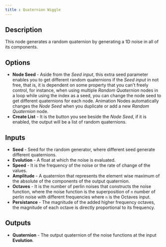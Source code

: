 ```yaml
---
title : Quaternion Wiggle
---
```


## Description

This node generates a random quaternion by generating a 1D noise in all of its
components.

## Options

- **Node Seed** - Aside from the *Seed input*, this extra seed parameter
  enables you to get different random quaternions if the *Seed input* in not
  free, that is, it is dependent on some property that you can't freely
  control, for instance, when using multiple *Random Quaternion* nodes in a
  loop while using the index as a seed, you can change the node seed to get
  different quaternions for each node.  Animation Nodes automatically changes
  the *Node Seed* when you duplicate or add a new *Random Quaternion* node.
- **Create List** - It is the button you see beside the *Node Seed*, if it is
  enabled, the output will be a list of random quaternions.

## Inputs

- **Seed** - Seed for the random generator, where different seed generate
  different quaternions.
- **Evolution** - A float at which the noise is evaluated.
- **Speed** - It is the frequency of the noise or the rate of change of the
  values.
- **Amplitude** - A quaternion that represents the element wise maximum of the
  absolute of the components of the output quaternion.
- **Octaves** - It is the number of perlin noises that constructs the noise
  function, where the noise function is the superposition of `n` number of
  perlin noise with different frequencies where `n` is the Octaves input.
- **Persistance** - The magnitude of the added higher frequency octaves, the
  magnitude of each octave is directly proportional to its frequency.

## Outputs

- **Quaternion** - The output quaternion of the noise functions at the input
  **Evolution**.
